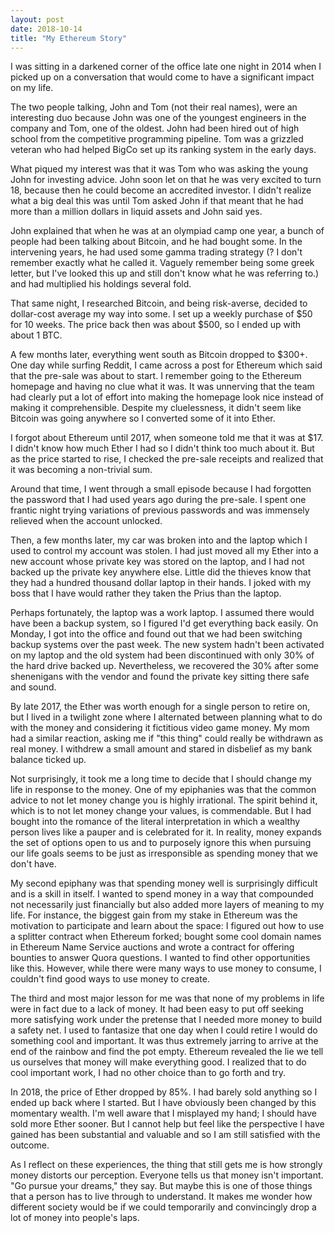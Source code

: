 ```yaml
---
layout: post
date: 2018-10-14
title: "My Ethereum Story"
---
```


I was sitting in a darkened corner of the office late one night in 2014 when I picked up on a conversation that would come to have a significant impact on my life.

The two people talking, John and Tom (not their real names), were an interesting duo because John was one of the youngest engineers in the company and Tom, one of the oldest. John had been hired out of high school from the competitive programming pipeline. Tom was a grizzled veteran who had helped BigCo set up its ranking system in the early days.

What piqued my interest was that it was Tom who was asking the young John for investing advice. John soon let on that he was very excited to turn 18, because then he could become an accredited investor. I didn't realize what a big deal this was until Tom asked John if that meant that he had more than a million dollars in liquid assets and John said yes.

John explained that when he was at an olympiad camp one year, a bunch of people had been talking about Bitcoin, and he had bought some. In the intervening years, he had used some gamma trading strategy (? I don't remember exactly what he called it. Vaguely remember being some greek letter, but I've looked this up and still don't know what he was referring to.) and had multiplied his holdings several fold.

That same night, I researched Bitcoin, and being risk-averse, decided to dollar-cost average my way into some. I set up a weekly purchase of $50 for 10 weeks. The price back then was about $500, so I ended up with about 1 BTC.

A few months later, everything went south as Bitcoin dropped to $300+. One day while surfing Reddit, I came across a post for Ethereum which said that the pre-sale was about to start. I remember going to the Ethereum homepage and having no clue what it was. It was unnerving that the team had clearly put a lot of effort into making the homepage look nice instead of making it comprehensible. Despite my cluelessness, it didn't seem like Bitcoin was going anywhere so I converted some of it into Ether.

I forgot about Ethereum until 2017, when someone told me that it was at $17. I didn't know how much Ether I had so I didn't think too much about it. But as the price started to rise, I checked the pre-sale receipts and realized that it was becoming a non-trivial sum.

Around that time, I went through a small episode because I had forgotten the password that I had used years ago during the pre-sale. I spent one frantic night trying variations of previous passwords and was immensely relieved when the account unlocked.

Then, a few months later, my car was broken into and the laptop which I used to control my account was stolen. I had just moved all my Ether into a new account whose private key was stored on the laptop, and I had not backed up the private key anywhere else. Little did the thieves know that they had a hundred thousand dollar laptop in their hands. I joked with my boss that I have would rather they taken the Prius than the laptop.

Perhaps fortunately, the laptop was a work laptop. I assumed there would have been a backup system, so I figured I'd get everything back easily. On Monday, I got into the office and found out that we had been switching backup systems over the past week. The new system hadn't been activated on my laptop and the old system had been discontinued with only 30% of the hard drive backed up. Nevertheless, we recovered the 30% after some shenenigans with the vendor and found the private key sitting there safe and sound.

By late 2017, the Ether was worth enough for a single person to retire on, but I lived in a twilight zone where I alternated between planning what to do with the money and considering it fictitious video game money. My mom had a similar reaction, asking me if "this thing" could really be withdrawn as real money. I withdrew a small amount and stared in disbelief as my bank balance ticked up.

Not surprisingly, it took me a long time to decide that I should change my life in response to the money. One of my epiphanies was that the common advice to not let money change you is highly irrational. The spirit behind it, which is to not let money change your values, is commendable. But I had bought into the romance of the literal interpretation in which a wealthy person lives like a pauper and is celebrated for it. In reality, money expands the set of options open to us and to purposely ignore this when pursuing our life goals seems to be just as irresponsible as spending money that we don't have.

My second epiphany was that spending money well is surprisingly difficult and is a skill in itself. I wanted to spend money in a way that compounded not necessarily just financially but also added more layers of meaning to my life. For instance, the biggest gain from my stake in Ethereum was the motivation to participate and learn about the space: I figured out how to use a splitter contract when Ethereum forked; bought some cool domain names in Ethereum Name Service auctions and wrote a contract for offering bounties to answer Quora questions. I wanted to find other opportunities like this. However, while there were many ways to use money to consume, I couldn't find good ways to use money to create.

The third and most major lesson for me was that none of my problems in life were in fact due to a lack of money. It had been easy to put off seeking more satisfying work under the pretense that I needed more money to build a safety net. I used to fantasize that one day when I could retire I would do something cool and important. It was thus extremely jarring to arrive at the end of the rainbow and find the pot empty. Ethereum revealed the lie we tell us ourselves that money will make everything good. I realized that to do cool important work, I had no other choice than to go forth and try.

In 2018, the price of Ether dropped by 85%. I had barely sold anything so I ended up back where I started. But I have obviously been changed by this momentary wealth. I'm well aware that I misplayed my hand; I should have sold more Ether sooner. But I cannot help but feel like the perspective I have gained has been substantial and valuable and so I am still satisfied with the outcome.

As I reflect on these experiences, the thing that still gets me is how strongly money distorts our perception. Everyone tells us that money isn't important. "Go pursue your dreams," they say. But maybe this is one of those things that a person has to live through to understand. It makes me wonder how different society would be if we could temporarily and convincingly drop a lot of money into people's laps.
